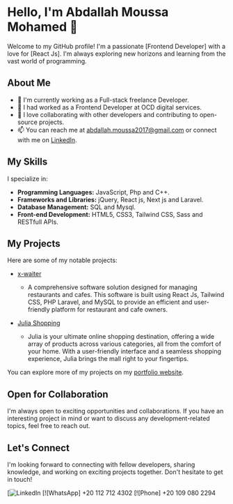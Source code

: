 # Hello, I'm Abdallah Moussa Mohamed 👋

Welcome to my GitHub profile! I'm a passionate [Frontend Developer] with a love for [React Js]. I'm always exploring new horizons and learning from the vast world of programming.

## About Me

- 🔭 I'm currently working as a Full-stack freelance Developer.
- 🌱 I had worked as a Frontend Developer at OCD digital services.
- 👯 I love collaborating with other developers and contributing to open-source projects.
- 📫 You can reach me at abdallah.moussa2017@gmail.com
      or connect with me on [LinkedIn](https://www.linkedin.com/in/abdallah-moussa/).
  
## My Skills

I specialize in:

- **Programming Languages:** JavaScript, Php and C++.
- **Frameworks and Libraries:** jQuery, React js, Next js and Laravel.
- **Database Management:** SQL and Mysql.
- **Front-end Development:** HTML5, CSS3, Tailwind CSS, Sass and RESTfull APIs.


## My Projects

Here are some of my notable projects:

- [x-waiter](https://xwaiter.com/)
    - A comprehensive software solution designed for managing restaurants and cafes. This software is built using React Js, Tailwind CSS, PHP Laravel, and MySQL to provide an efficient and user-friendly platform for restaurant and cafe owners.
      
- [Julia Shopping](https://julia-shopping.vercel.app/)
   - Julia is your ultimate online shopping destination, offering a wide array of products across various categories, all from the comfort of your home. With a user-friendly interface and a seamless shopping experience, Julia brings the mall right to your fingertips.
     
You can explore more of my projects on my [portfolio website](https://abdallah-moussa.vercel.app/).

## Open for Collaboration

I'm always open to exciting opportunities and collaborations. If you have an interesting project in mind or want to discuss any development-related topics, feel free to reach out.

## Let's Connect

I'm looking forward to connecting with fellow developers, sharing knowledge, and working on exciting projects together. Don't hesitate to get in touch!

[![LinkedIn](https://www.linkedin.com/in/abdallah-moussa/)
[![WhatsApp] +20 112 712 4302
[![Phone] +20 109 080 2294

